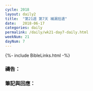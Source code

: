 ```yaml
---
cycle: 2018
layout: daily2
title:  "第21週 第7天 補漏拾遺"
date:   2018-06-17
categories: daily
permalink: /daily/wk21-day7-daily.html
weekNum: 21
dayNum: 7
---
```


{%- include BibleLinks.html -%}

### 禱告：

### 筆記與回應：
